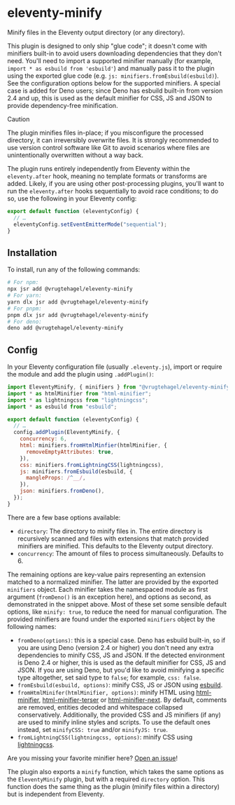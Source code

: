 # eleventy-minify

Minify files in the Eleventy output directory (or any directory).

This plugin is designed to only ship "glue code"; it doesn't come with minifiers
built-in to avoid users downloading dependencies that they don't need. You'll
need to import a supported minifier manually (for example,
`import * as esbuild from 'esbuild'`) and manually pass it to the plugin using
the exported glue code (e.g. `js: minifiers.fromEsbuild(esbuild)`). See the
configuration options below for the supported minifiers. A special case is added
for Deno users; since Deno has esbuild built-in from version 2.4 and up, this is
used as the default minifier for CSS, JS and JSON to provide dependency-free
minification.

> [!CAUTION]
> The plugin minifies files in-place; if you misconfigure the processed
> directory, it can irreversibly overwrite files. It is strongly recommended to
> use version control software like Git to avoid scenarios where files are
> unintentionally overwritten without a way back.

The plugin runs entirely independently from Eleventy within the `eleventy.after`
hook, meaning no template formats or transforms are added. Likely, if you are
using other post-processing plugins, you'll want to run the `eleventy.after`
hooks sequentially to avoid race conditions; to do so, use the following in your
Eleventy config:

```js
export default function (eleventyConfig) {
  // …
  eleventyConfig.setEventEmitterMode("sequential");
}
```

## Installation

To install, run any of the following commands:

```bash
# For npm:
npx jsr add @vrugtehagel/eleventy-minify
# For yarn:
yarn dlx jsr add @vrugtehagel/eleventy-minify
# For pnpm:
pnpm dlx jsr add @vrugtehagel/eleventy-minify
# For deno:
deno add @vrugtehagel/eleventy-minify
```

## Config

In your Eleventy configuration file (usually `.eleventy.js`), import or require
the module and add the plugin using `.addPlugin()`:

```js
import EleventyMinify, { minifiers } from "@vrugtehagel/eleventy-minify";
import * as htmlMinifier from "html-minifier";
import * as lightningcss from "lightningcss";
import * as esbuild from "esbuild";

export default function (eleventyConfig) {
  // …
  config.addPlugin(EleventyMinify, {
    concurrency: 6,
    html: minifiers.fromHtmlMinfier(htmlMinifier, {
      removeEmptyAttributes: true,
    }),
    css: minifiers.fromLightningCSS(lightningcss),
    js: minifiers.fromEsbuild(esbuild, {
      mangleProps: /^__/,
    }),
    json: minifiers.fromDeno(),
  });
}
```

There are a few base options available:

- `directory`: The directory to minify files in. The entire directory is
  recursively scanned and files with extensions that match provided minifiers
  are minified. This defaults to the Eleventy output directory.
- `concurrency`: The amount of files to process simultaneously. Defaults to 6.

The remaining options are key-value pairs representing an extension matched to a
normalized minifier. The latter are provided by the exported `minifiers` object.
Each minifier takes the namespaced module as first argument (`fromDeno()` is an
exception here), and options as second, as demonstrated in the snippet above.
Most of these set some sensible default options, like `minify: true`, to reduce
the need for manual configuration. The provided minifiers are found under the
exported `minifiers` object by the following names:

- `fromDeno(options)`: this is a special case. Deno has esbuild built-in, so if
  you are using Deno (version 2.4 or higher) you don't need any extra
  dependencies to minify CSS, JS and JSON. If the detected environment is Deno
  2.4 or higher, this is used as the default minifier for CSS, JS and JSON. If
  you are using Deno, but you'd like to avoid minifying a specific type
  altogether, set said type to `false`; for example, `css: false`.
- `fromEsbuild(esbuild, options)`: minify CSS, JS or JSON using
  [esbuild](https://www.npmjs.com/package/esbuild).
- `fromHtmlMinifer(htmlMinifier, options)`: minify HTML using
  [html-minifier](https://www.npmjs.com/package/html-minifier),
  [html-minifier-terser](https://www.npmjs.com/package/html-minifier-terser) or
  [html-minifier-next](https://www.npmjs.com/package/html-minifier-next). By
  default, comments are removed, entities decoded and whitespace collapsed
  conservatively. Additionally, the provided CSS and JS minifiers (if any) are
  used to minify inline styles and scripts. To use the default ones instead, set
  `minifyCSS: true` and/or `minifyJS: true`.
- `fromLightningCSS(lightningcss, options)`: minify CSS using
  [lightningcss](https://www.npmjs.com/package/lightningcss).

Are you missing your favorite minifier here?
[Open an issue](https://github.com/vrugtehagel/eleventy-minify/issues/new)!

The plugin also exports a `minify` function, which takes the same options as the
`EleventyMinify` plugin, but with a required `directory` option. This function
does the same thing as the plugin (minify files within a directory) but is
independent from Eleventy.

